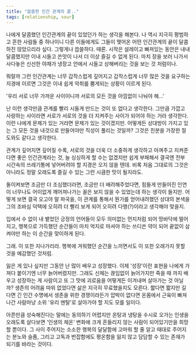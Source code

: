```yaml
---
title: "씁쓸한 인간 관계의 끝.."
tags: [relationship, sour]
---
```


나에게 달콤했던 인간관계의 끝이 있었던가 하는 생각을 해본다. 나 역시 지극히 평범하고 흔한 사람들 중 하나이니 다른 이들에게도 그들이 맺어온 어떤 인간관계의 끝이 달콤하진 않았으리라 싶다. 그렇게나 씁쓸하다. 때론. 시작은 설레이고 빠져있는 동안은 내내 달콤했지만 이내 시들고 쓴맛이 나서 더 이상 즐길 수 없게 된다. 마치 장을 보러 나가서 사다놓은 신선한 야채가 냉장고 안에서 시들고 상해버리는 것을 보는 것 처럼이나. 

뭐랄까 그런 인간관계는 너무 갑작스럽게 깊어지고 갑작스럽게 너무 많은 것을 요구하는 지경에 이르면 그것은 이내 쉽게 악취를 뿜게되는 상황이 이르게 된다.

'우리 서로 너무 가까운 사이이니까 서로의 모든 것을 아낌없이 나눠야 해...'

난 이런 생각만큼 관계를 빨리 시들게 만드는 것이 또 없다고 생각한다. 그만큼 가깝고 사랑하는 사이라면 서로가 서로의 것을 더 지켜주는 사이가 되어야 하는 거라 생각한다. 이런 나에게 문제가 있는 거라면 문제가 있는 것이겠지만. 어떻게든 상대방이 가지고 있는 그 모든 것을 내것으로 만들어야만 직성이 풀리는 것일까? 그것은 친분을 가장한 절도와도 같다고 생각한다.

관계가 깊어지면 깊어질 수록, 서로의 것을 더욱 더 소중하게 생각하고 아껴주고 지켜준다면 좋은 인간관계라는 것, 늘 싱싱하게 할 수는 없겠지만 쉽게 부패해서 결국엔 전부 시간속의 쓰레기통에 넣어버려야 할 지경은 오지 않을 텐데. 비록 처음 그대로의 그것은 아니라도 정말 오래도록 즐길 수 있는 그런 시큼한 맛이 될지라도.

돌이켜보면 조금만 더 조심했더라면, 조금만 더 배려해주었다면, 힘들게 만들어진 인연이 너무나도 어이없게 깨어져나가는 꼴은 보지 않을 수 있었는데 하는 생각이 들지만. 어떻게 보면 결국 오고야 말 파국을, 이 관계를 통해서 뭔가를 얻어내려했던 상대의 본색을 그의 조바심 덕택에 오히려 더 빨리 보게 되어 오히려 다행(?)이라고 생각해야 맞을지.

입에서 수 없이 내 뱉었던 긍정의 언어들이 모두 의미없는 먼지처럼 되어 땅바닥에 떨어지고, 행복으로 가득했던 순간들이 마치 억지로 마셔야 하는 쓰디쓴 약이 되어 끝없이 삼켜야만 하는 이 순간을 맞이하게 된다. 

그래. 이 또한 지나가리라. 행복에 겨워했던 순간을 느끼면서도 이 또한 오래가지 못할 것을 예감했던 것처럼. 

잃은 게 있나 싶지만 그동안 난 많이 배우고 성장했다. 이제 '성장'이란 표현을 나에게 가져다 붙이기엔 너무 늙어버렸지만. 그래도 신체는 끊임없이 늙어가지만 죽을 때 까지 배우고 성장하는 게 사람이고 또 그 맛에 괴로움을 어떻게든 이겨내며 살아가는 것 아닐까? 생존의 어려움 따위 없었다면 삶은 지극히 무료했을지도 모른다. 짧다면 짧지만 길다면 긴 인간 수명에서 생존을 위한 경쟁이라든가 압박이 없다면 온몸에서 근육이 빠져나간 사람마냥 소위 '유리 멘탈'로 살아가야 할 지도 모를 일이다. 

아픈만큼 성숙해진다는 말에는 동의하기 어렵지만 온탕과 냉탕을 수시로 오가는 인생을 오래도록 살다보면 '인생의 체온' 변화에 크게 흔들리지 않는 사람이 되어있기만을 희망할 뿐이다. 그 사이 주어지는 소소한 행복의 달달함에 고마워 할 줄 알고 때대로 주어지는 분노와 슬픔, 그리고 고독과 번잡함에도 평온함을 잃지 않고 담담할 수 있는 존재가 되기를 바라는 것이다. 